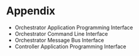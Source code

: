 Appendix
========

* Orchestrator Application Programming Interface
* Orchestrator Command Line Interface
* Orchestrator Message Bus Interface
* Controller Application Programming Interface
